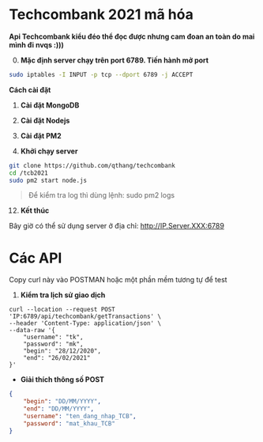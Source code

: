 # Techcombank 2021 mã hóa 

**Api Techcombank kiểu đéo thể đọc được nhưng cam đoan an toàn do mai mình đi nvqs :)))**

0. **Mặc định server chạy trên port 6789. Tiến hành mở port**
```sh
sudo iptables -I INPUT -p tcp --dport 6789 -j ACCEPT
```

**Cách cài đặt**

1. **Cài đặt MongoDB**
2. **Cài đặt Nodejs**
3. **Cài đặt PM2**

9. **Khởi chạy server**
```sh
git clone https://github.com/qthang/techcombank
cd /tcb2021
sudo pm2 start node.js
```

> Để kiểm tra log thì dùng lệnh: sudo pm2 logs

12. **Kết thúc**

Bây giờ có thể sử dụng server ở địa chỉ: http://IP.Server.XXX:6789

# Các API
Copy curl này vào POSTMAN hoặc một phần mềm tương tự để test
1. **Kiểm tra lịch sử giao dịch**
```curl
curl --location --request POST 'IP:6789/api/techcombank/getTransactions' \
--header 'Content-Type: application/json' \
--data-raw '{
    "username": "tk",
    "password": "mk",
    "begin": "28/12/2020",
    "end": "26/02/2021"
}'
```

- **Giải thích thông số POST**
```json
{
    "begin": "DD/MM/YYYY",
    "end": "DD/MM/YYYY",
    "username": "ten_dang_nhap_TCB",
    "password": "mat_khau_TCB"
}
```
